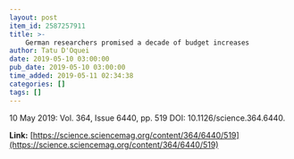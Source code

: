 ```yaml
---
layout: post
item_id: 2587257911
title: >-
    German researchers promised a decade of budget increases
author: Tatu D'Oquei
date: 2019-05-10 03:00:00
pub_date: 2019-05-10 03:00:00
time_added: 2019-05-11 02:34:38
categories: []
tags: []
---
```


10 May 2019: Vol. 364, Issue 6440, pp. 519 DOI: 10.1126/science.364.6440.

**Link:** [https://science.sciencemag.org/content/364/6440/519](https://science.sciencemag.org/content/364/6440/519)

